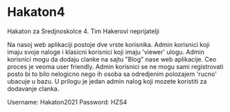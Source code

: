 # Hakaton4
Hakaton za Sredjnoskolce 4. 
Tim Hakerovi neprijatelji

Na nasoj web aplikaciji postoje dve vrste korisnika.
Admin korisnici koji imaju svoje naloge i klasicni korisnici koji imaju 'viewer' ulogu.
Admin korisnici mogu da dodaju clanke na sajtu "Blog" nase web aplikacije.
Ceo proces je veoma user friendly.
Admin korisnici se ne mogu sami registrovati posto bi to bilo nelogicno nego ih osoba sa odredjenim polozajem 'rucno' ubacuje u bazu.
U prilogu je jedan admin nalog koji mozete koristiti za dodavanje clanka.

Username: Hakaton2021
Password: HZS4
